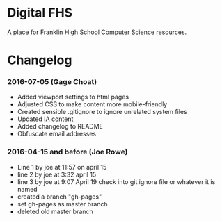 # Digital FHS

A place for Franklin High School Computer Science resources.

# Changelog

### 2016-07-05 (Gage Choat)

  * Added viewport settings to html pages
  * Adjusted CSS to make content more mobile-friendly
  * Created sensible .gitignore to ignore unrelated system files
  * Updated IA content
  * Added changelog to README
  * Obfuscate email addresses

### 2016-04-15 and before (Joe Rowe)

  * Line 1 by joe  at 11:57 on april 15
  * line 2 by joe at 3:32 april 15
  * line 3 by joe at 9:07 April 19  check into git.ignore file or whatever it is named
  * created a branch "gh-pages"
  * set gh-pages as master branch
  * deleted old master branch
